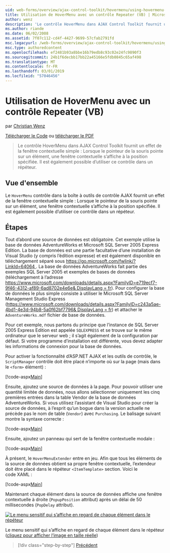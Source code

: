 ```yaml
---
uid: web-forms/overview/ajax-control-toolkit/hovermenu/using-hovermenu-with-a-repeater-control-vb
title: Utilisation de HoverMenu avec un contrôle Repeater (VB) | Microsoft Docs
author: wenz
description: 'Le contrôle HoverMenu dans AJAX Control Toolkit fournit un effet de la fenêtre contextuelle simple : Lorsque le pointeur de la souris pointe sur un élément, une fenêtre contextuelle s’affiche en un seront...'
ms.author: riande
ms.date: 06/02/2008
ms.assetid: 7f07c112-cd4f-4427-9699-57cfab2791fd
msc.legacyurl: /web-forms/overview/ajax-control-toolkit/hovermenu/using-hovermenu-with-a-repeater-control-vb
msc.type: authoredcontent
ms.openlocfilehash: ef2481b93a8bbe16b79edb8c93c02e24fc9890f3
ms.sourcegitcommit: 24b1f6decbb17bb22a45166e5fdb0845c65af498
ms.translationtype: MT
ms.contentlocale: fr-FR
ms.lasthandoff: 03/01/2019
ms.locfileid: "57046456"
---
```

<a name="using-hovermenu-with-a-repeater-control-vb"></a>Utilisation de HoverMenu avec un contrôle Repeater (VB)
====================
par [Christian Wenz](https://github.com/wenz)

[Télécharger le Code](http://download.microsoft.com/download/b/0/6/b06fe835-5b8f-4c00-aef8-062c19d75b95/HoverMenu1.vb.zip) ou [télécharger le PDF](http://download.microsoft.com/download/b/6/a/b6ae89ee-df69-4c87-9bfb-ad1eb2b23373/hovermenu1VB.pdf)

> Le contrôle HoverMenu dans AJAX Control Toolkit fournit un effet de la fenêtre contextuelle simple : Lorsque le pointeur de la souris pointe sur un élément, une fenêtre contextuelle s’affiche à la position spécifiée. Il est également possible d’utiliser ce contrôle dans un répéteur.


## <a name="overview"></a>Vue d'ensemble

Le `HoverMenu` contrôle dans la boîte à outils de contrôle AJAX fournit un effet de la fenêtre contextuelle simple : Lorsque le pointeur de la souris pointe sur un élément, une fenêtre contextuelle s’affiche à la position spécifiée. Il est également possible d’utiliser ce contrôle dans un répéteur.

## <a name="steps"></a>Étapes

Tout d’abord une source de données est obligatoire. Cet exemple utilise la base de données AdventureWorks et Microsoft SQL Server 2005 Express Edition. La base de données est une partie facultative d’une installation de Visual Studio (y compris l’édition expresse) et est également disponible en téléchargement séparé sous [ https://go.microsoft.com/fwlink/?LinkId=64064 ](https://go.microsoft.com/fwlink/?LinkId=64064). La base de données AdventureWorks fait partie des exemples SQL Server 2005 et exemples de bases de données (téléchargement à l’adresse [ https://www.microsoft.com/downloads/details.aspx?FamilyID=e719ecf7-9f46-4312-af89-6ad8702e4e6e&amp; DisplayLang = fr](https://www.microsoft.com/downloads/details.aspx?FamilyID=e719ecf7-9f46-4312-af89-6ad8702e4e6e&amp;DisplayLang=en)). Pour configurer la base de données le plus simple consiste à utiliser le Microsoft SQL Server Management Studio Express ([https://www.microsoft.com/downloads/details.aspx?FamilyID=c243a5ae-4bd1-4e3d-94b8-5a0f62bf7796&amp; DisplayLang = fr](https://www.microsoft.com/downloads/details.aspx?FamilyID=c243a5ae-4bd1-4e3d-94b8-5a0f62bf7796&amp;DisplayLang=en)) et attacher le `AdventureWorks.mdf` fichier de base de données.

Pour cet exemple, nous partons du principe que l’instance de SQL Server 2005 Express Edition est appelée `SQLEXPRESS` et se trouve sur le même ordinateur que le serveur web ; il s’agit également de la configuration par défaut. Si votre programme d’installation est différente, vous devez adapter les informations de connexion pour la base de données.

Pour activer la fonctionnalité d’ASP.NET AJAX et les outils de contrôle, le `ScriptManager` contrôle doit être placé n’importe où sur la page (mais dans le `<form>` élément) :

[!code-aspx[Main](using-hovermenu-with-a-repeater-control-vb/samples/sample1.aspx)]

Ensuite, ajoutez une source de données à la page. Pour pouvoir utiliser une quantité limitée de données, nous allons sélectionner uniquement les cinq premières entrées dans la table Vendor de la base de données AdventureWorks. Si vous utilisez l’assistant de Visual Studio pour créer la source de données, à l’esprit qu’un bogue dans la version actuelle ne précède pas le nom de table (`Vendor`) avec `Purchasing`. Le balisage suivant montre la syntaxe correcte :

[!code-aspx[Main](using-hovermenu-with-a-repeater-control-vb/samples/sample2.aspx)]

Ensuite, ajoutez un panneau qui sert de la fenêtre contextuelle modale :

[!code-aspx[Main](using-hovermenu-with-a-repeater-control-vb/samples/sample3.aspx)]

À présent, le `HoverMenuExtender` entre en jeu. Afin que tous les éléments de la source de données obtient sa propre fenêtre contextuelle, l’extendeur doit être placé dans le répéteur `<ItemTemplate>` section. Voici le code XAML :

[!code-aspx[Main](using-hovermenu-with-a-repeater-control-vb/samples/sample4.aspx)]

Maintenant chaque élément dans la source de données affiche une fenêtre contextuelle à droite (`PopupPosition` attribut) après un délai de 50 millisecondes (`PopDelay` attribut).


[![Le menu sensitif qui s’affiche en regard de chaque élément dans le répéteur](using-hovermenu-with-a-repeater-control-vb/_static/image2.png)](using-hovermenu-with-a-repeater-control-vb/_static/image1.png)

Le menu sensitif qui s’affiche en regard de chaque élément dans le répéteur ([cliquez pour afficher l’image en taille réelle](using-hovermenu-with-a-repeater-control-vb/_static/image3.png))

> [!div class="step-by-step"]
> [Précédent](using-hovermenu-with-a-repeater-control-cs.md)
